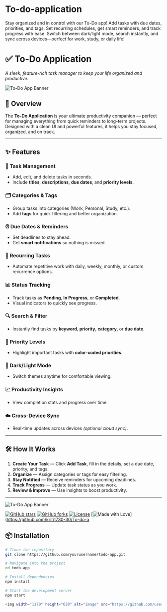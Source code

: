 # To-do-application
Stay organized and in control with our To-Do app! Add tasks with due dates, priorities, and tags. Set recurring schedules, get smart reminders, and track progress with ease. Switch between dark/light mode, search instantly, and sync across devices—perfect for work, study, or daily life!

# ✅ To-Do Application  
*A sleek, feature-rich task manager to keep your life organized and productive.*  

![To-Do App Banner](https://via.placeholder.com/1200x300.png?text=To-Do+App)  

## 🚀 Overview  
The **To-Do Application** is your ultimate productivity companion — perfect for managing everything from quick reminders to long-term projects. Designed with a clean UI and powerful features, it helps you stay focused, organized, and on track.  

---

## ✨ Features  

### 📝 Task Management  
- Add, edit, and delete tasks in seconds.  
- Include **titles**, **descriptions**, **due dates**, and **priority levels**.  

### 🗂 Categories & Tags  
- Group tasks into categories (Work, Personal, Study, etc.).  
- Add **tags** for quick filtering and better organization.  

### ⏰ Due Dates & Reminders  
- Set deadlines to stay ahead.  
- Get **smart notifications** so nothing is missed.  

### 🔁 Recurring Tasks  
- Automate repetitive work with daily, weekly, monthly, or custom recurrence options.  

### 📊 Status Tracking  
- Track tasks as **Pending**, **In Progress**, or **Completed**.  
- Visual indicators to quickly see progress.  

### 🔍 Search & Filter  
- Instantly find tasks by **keyword**, **priority**, **category**, or **due date**.  

### 🎯 Priority Levels  
- Highlight important tasks with **color-coded priorities**.  

### 🌙 Dark/Light Mode  
- Switch themes anytime for comfortable viewing.  

### 📈 Productivity Insights  
- View completion stats and progress over time.  

### ☁️ Cross-Device Sync  
- Real-time updates across devices *(optional cloud sync)*.  

---

## 🛠 How It Works  

1. **Create Your Task** — Click **Add Task**, fill in the details, set a due date, priority, and tags.  
2. **Organize** — Assign categories or tags for easy filtering.  
3. **Stay Notified** — Receive reminders for upcoming deadlines.  
4. **Track Progress** — Update task status as you work.  
5. **Review & Improve** — Use insights to boost productivity.  

---
![To-Do App Banner](https://via.placeholder.com/1200x300.png?text=To-Do+App)

[![GitHub stars](https://img.shields.io/github/stars/kriti1730-30/To-do-application?style=for-the-badge&color=yellow)](https://github.com/kriti1730-30/To-do-application/stargazers)
[![GitHub forks](https://img.shields.io/github/forks/kriti1730-30/To-do-application?style=for-the-badge&color=blue)](https://github.com/kriti1730-30/To-do-application/network/members)
[![License](https://img.shields.io/github/license/kriti1730-30/To-do-application?style=for-the-badge&color=green)](https://github.com/kriti1730-30/To-do-application/blob/main/LICENSE)
[![Made with Love](https://img.shields.io/badge/Made%20With-❤️-red?style=for-the-badge)](https://github.com/kriti1730-30/To-do-a

## 📦 Installation  

```bash
# Clone the repository
git clone https://github.com/yourusername/todo-app.git

# Navigate into the project
cd todo-app

# Install dependencies
npm install

# Start the development server
npm start

<img width="1170" height="620" alt="image" src="https://github.com/user-attachments/assets/c50d54b5-92fb-4043-b196-a937fd4bb50b" />
